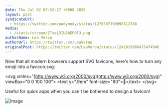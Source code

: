 ```yaml
---
date: Thu Jul 02 07:52:27 +0000 2020
layout: post
syndicateUrl:
  - https://twitter.com/pudymody/status/1278597390996512768
media:
  - /static/stream/ETsejDIU8AEP0l3.png
authorName: Lea Verou
authorUrl: https://twitter.com/LeaVerou
originalPost: https://twitter.com/LeaVerou/status/1241619866475474946
---
```

Now that all modern browsers support SVG favicons, here's how to turn any emoji into a favicon.svg:

&lt;svg xmlns="[http://www.w3.org/2000/svg](http://www.w3.org/2000/svg)" viewBox="0 0 100 100"&gt;
&lt;text y=".9em" font-size="90"&gt;💩&lt;/text&gt;
&lt;/svg&gt;

Useful for quick apps when you can't be bothered to design a favicon! 

![Image](/static/stream/ETsejDIU8AEP0l3.png)